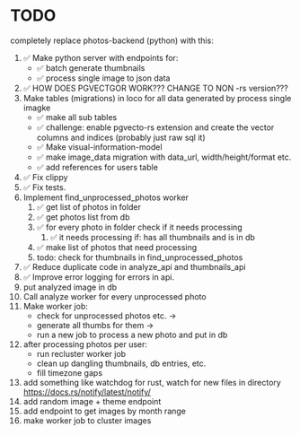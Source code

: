 # TODO

completely replace photos-backend (python) with this:

1. ✅ Make python server with endpoints for:
    * ✅ batch generate thumbnails
    * ✅ process single image to json data
2. ✅ HOW DOES PGVECTGOR WORK??? CHANGE TO NON -rs version???
3. Make tables (migrations) in loco for all data generated by process single imagke
    * ✅ make all sub tables
    * ✅ challenge: enable pgvecto-rs extension and create the vector columns and indices (probably just raw sql it)
    * ✅ Make visual-information-model
    * ✅ make image_data migration with data_url, width/height/format etc.
    * ✅ add references for users table
4. ✅ Fix clippy
5. ✅ Fix tests.
6. Implement find_unprocessed_photos worker
    1. ✅ get list of photos in folder
    2. ✅ get photos list from db
    3. ✅ for every photo in folder check if it needs processing
        1. ✅ it needs processing if: has all thumbnails and is in db
    4. ✅ make list of photos that need processing
    5. todo: check for thumbnails in find_unprocessed_photos
7. ✅ Reduce duplicate code in analyze_api and thumbnails_api
8. ✅ Improve error logging for errors in api.
9. put analyzed image in db
10. Call analyze worker for every unprocessed photo
11. Make worker job:
    * check for unprocessed photos etc. ->
    * generate all thumbs for them ->
    * run a new job to process a new photo and put in db
12. after processing photos per user:
    * run recluster worker job
    * clean up dangling thumbnails, db entries, etc.
    * fill timezone gaps
13. add something like watchdog for rust, watch for new files in directory https://docs.rs/notify/latest/notify/
14. add random image + theme endpoint
15. add endpoint to get images by month range
16. make worker job to cluster images